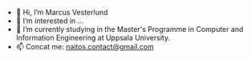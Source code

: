 - 👋 Hi, I’m Marcus Vesterlund
- 👀 I’m interested in ...
- 🌱 I’m currently studying in the Master's Programme in Computer and Information Engineering at Uppsala University.
- 📫 Concat me: naitos.contact@gmail.com

<!---
MarcusWes/MarcusWes is a ✨ special ✨ repository because its `README.md` (this file) appears on your GitHub profile.
You can click the Preview link to take a look at your changes.
--->
